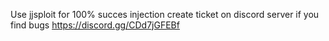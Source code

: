 Use jjsploit for 100% succes injection
create ticket on discord server if you find bugs
https://discord.gg/CDd7jGFEBf
